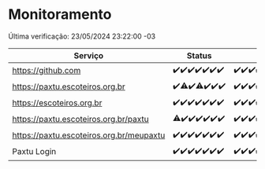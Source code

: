 # Monitoramento

Última verificação: 23/05/2024 23:22:00 -03

|Serviço|Status|Últimas 24h|
|---|---|---|
|https://github.com|<span title="2024-05-17: OK=24">✔️</span><span title="2024-05-18: OK=24">✔️</span><span title="2024-05-19: OK=24">✔️</span><span title="2024-05-20: OK=24">✔️</span><span title="2024-05-21: OK=24">✔️</span><span title="2024-05-22: OK=24">✔️</span><span title="2024-05-23: OK=3">✔️</span>|<span title="23/05/2024 00:07:00 -03 : 200">✔️</span><span title="23/05/2024 01:08:00 -03 : 200">✔️</span><span title="23/05/2024 02:09:00 -03 : 200">✔️</span><span title="23/05/2024 03:09:00 -03 : 200">✔️</span><span title="23/05/2024 04:06:00 -03 : 200">✔️</span><span title="23/05/2024 05:09:00 -03 : 200">✔️</span><span title="23/05/2024 06:08:00 -03 : 200">✔️</span><span title="23/05/2024 07:08:00 -03 : 200">✔️</span><span title="23/05/2024 08:07:00 -03 : 200">✔️</span><span title="23/05/2024 09:12:00 -03 : 200">✔️</span><span title="23/05/2024 10:07:00 -03 : 200">✔️</span><span title="23/05/2024 11:06:00 -03 : 200">✔️</span><span title="23/05/2024 12:06:00 -03 : 200">✔️</span><span title="23/05/2024 13:09:00 -03 : 200">✔️</span><span title="23/05/2024 14:05:00 -03 : 200">✔️</span><span title="23/05/2024 15:08:00 -03 : 200">✔️</span><span title="23/05/2024 16:06:00 -03 : 200">✔️</span><span title="23/05/2024 17:08:00 -03 : 200">✔️</span><span title="23/05/2024 18:06:00 -03 : 200">✔️</span><span title="23/05/2024 19:06:00 -03 : 200">✔️</span><span title="23/05/2024 20:07:00 -03 : 200">✔️</span><span title="23/05/2024 21:32:00 -03 : 200">✔️</span><span title="23/05/2024 22:49:00 -03 : 200">✔️</span><span title="23/05/2024 23:22:00 -03 : 200">✔️</span>|
|https://paxtu.escoteiros.org.br|<span title="2024-05-17: OK=24">✔️</span><span title="2024-05-18: OK=23, Falhas=1">⚠️</span><span title="2024-05-19: OK=24">✔️</span><span title="2024-05-20: OK=23, Falhas=1">⚠️</span><span title="2024-05-21: OK=24">✔️</span><span title="2024-05-22: OK=24">✔️</span><span title="2024-05-23: OK=3">✔️</span>|<span title="23/05/2024 00:07:00 -03 : 200">✔️</span><span title="23/05/2024 01:08:00 -03 : 200">✔️</span><span title="23/05/2024 02:09:00 -03 : 200">✔️</span><span title="23/05/2024 03:09:00 -03 : 200">✔️</span><span title="23/05/2024 04:06:00 -03 : 200">✔️</span><span title="23/05/2024 05:09:00 -03 : 200">✔️</span><span title="23/05/2024 06:08:00 -03 : 200">✔️</span><span title="23/05/2024 07:08:00 -03 : 200">✔️</span><span title="23/05/2024 08:07:00 -03 : 200">✔️</span><span title="23/05/2024 09:12:00 -03 : 200">✔️</span><span title="23/05/2024 10:07:00 -03 : 200">✔️</span><span title="23/05/2024 11:06:00 -03 : 200">✔️</span><span title="23/05/2024 12:06:00 -03 : 200">✔️</span><span title="23/05/2024 13:09:00 -03 : 200">✔️</span><span title="23/05/2024 14:05:00 -03 : 200">✔️</span><span title="23/05/2024 15:08:00 -03 : 200">✔️</span><span title="23/05/2024 16:06:00 -03 : 200">✔️</span><span title="23/05/2024 17:08:00 -03 : 200">✔️</span><span title="23/05/2024 18:06:00 -03 : 200">✔️</span><span title="23/05/2024 19:06:00 -03 : 200">✔️</span><span title="23/05/2024 20:07:00 -03 : 200">✔️</span><span title="23/05/2024 21:32:00 -03 : 200">✔️</span><span title="23/05/2024 22:49:00 -03 : 200">✔️</span><span title="23/05/2024 23:22:00 -03 : 200">✔️</span>|
|https://escoteiros.org.br|<span title="2024-05-17: OK=24">✔️</span><span title="2024-05-18: OK=24">✔️</span><span title="2024-05-19: OK=24">✔️</span><span title="2024-05-20: OK=24">✔️</span><span title="2024-05-21: OK=24">✔️</span><span title="2024-05-22: OK=24">✔️</span><span title="2024-05-23: OK=3">✔️</span>|<span title="23/05/2024 00:07:00 -03 : 200">✔️</span><span title="23/05/2024 01:08:00 -03 : 200">✔️</span><span title="23/05/2024 02:09:00 -03 : 200">✔️</span><span title="23/05/2024 03:09:00 -03 : 200">✔️</span><span title="23/05/2024 04:06:00 -03 : 200">✔️</span><span title="23/05/2024 05:09:00 -03 : 200">✔️</span><span title="23/05/2024 06:08:00 -03 : 200">✔️</span><span title="23/05/2024 07:08:00 -03 : 200">✔️</span><span title="23/05/2024 08:07:00 -03 : 200">✔️</span><span title="23/05/2024 09:12:00 -03 : 200">✔️</span><span title="23/05/2024 10:07:00 -03 : 200">✔️</span><span title="23/05/2024 11:06:00 -03 : 200">✔️</span><span title="23/05/2024 12:06:00 -03 : 200">✔️</span><span title="23/05/2024 13:09:00 -03 : 200">✔️</span><span title="23/05/2024 14:05:00 -03 : 200">✔️</span><span title="23/05/2024 15:08:00 -03 : 200">✔️</span><span title="23/05/2024 16:06:00 -03 : 200">✔️</span><span title="23/05/2024 17:08:00 -03 : 200">✔️</span><span title="23/05/2024 18:06:00 -03 : 200">✔️</span><span title="23/05/2024 19:06:00 -03 : 200">✔️</span><span title="23/05/2024 20:07:00 -03 : 200">✔️</span><span title="23/05/2024 21:32:00 -03 : 200">✔️</span><span title="23/05/2024 22:49:00 -03 : 200">✔️</span><span title="23/05/2024 23:22:00 -03 : 200">✔️</span>|
|https://paxtu.escoteiros.org.br/paxtu|<span title="2024-05-17: OK=23, Falhas=1">⚠️</span><span title="2024-05-18: OK=24">✔️</span><span title="2024-05-19: OK=24">✔️</span><span title="2024-05-20: OK=24">✔️</span><span title="2024-05-21: OK=24">✔️</span><span title="2024-05-22: OK=24">✔️</span><span title="2024-05-23: OK=3">✔️</span>|<span title="23/05/2024 00:07:00 -03 : 200">✔️</span><span title="23/05/2024 01:08:00 -03 : 200">✔️</span><span title="23/05/2024 02:09:00 -03 : 200">✔️</span><span title="23/05/2024 03:09:00 -03 : 200">✔️</span><span title="23/05/2024 04:06:00 -03 : 200">✔️</span><span title="23/05/2024 05:09:00 -03 : 200">✔️</span><span title="23/05/2024 06:08:00 -03 : 200">✔️</span><span title="23/05/2024 07:08:00 -03 : 200">✔️</span><span title="23/05/2024 08:07:00 -03 : 200">✔️</span><span title="23/05/2024 09:12:00 -03 : 200">✔️</span><span title="23/05/2024 10:07:00 -03 : 200">✔️</span><span title="23/05/2024 11:06:00 -03 : 200">✔️</span><span title="23/05/2024 12:06:00 -03 : 200">✔️</span><span title="23/05/2024 13:09:00 -03 : 200">✔️</span><span title="23/05/2024 14:05:00 -03 : 200">✔️</span><span title="23/05/2024 15:08:00 -03 : 200">✔️</span><span title="23/05/2024 16:06:00 -03 : 200">✔️</span><span title="23/05/2024 17:08:00 -03 : 200">✔️</span><span title="23/05/2024 18:06:00 -03 : 200">✔️</span><span title="23/05/2024 19:06:00 -03 : 200">✔️</span><span title="23/05/2024 20:07:00 -03 : 200">✔️</span><span title="23/05/2024 21:32:00 -03 : 200">✔️</span><span title="23/05/2024 22:49:00 -03 : 200">✔️</span><span title="23/05/2024 23:22:00 -03 : 200">✔️</span>|
|https://paxtu.escoteiros.org.br/meupaxtu|<span title="2024-05-17: OK=24">✔️</span><span title="2024-05-18: OK=24">✔️</span><span title="2024-05-19: OK=24">✔️</span><span title="2024-05-20: OK=24">✔️</span><span title="2024-05-21: OK=24">✔️</span><span title="2024-05-22: OK=24">✔️</span><span title="2024-05-23: OK=3">✔️</span>|<span title="23/05/2024 00:07:00 -03 : 200">✔️</span><span title="23/05/2024 01:08:00 -03 : 200">✔️</span><span title="23/05/2024 02:09:00 -03 : 200">✔️</span><span title="23/05/2024 03:09:00 -03 : 200">✔️</span><span title="23/05/2024 04:06:00 -03 : 200">✔️</span><span title="23/05/2024 05:09:00 -03 : 200">✔️</span><span title="23/05/2024 06:08:00 -03 : 200">✔️</span><span title="23/05/2024 07:08:00 -03 : 200">✔️</span><span title="23/05/2024 08:07:00 -03 : 200">✔️</span><span title="23/05/2024 09:12:00 -03 : 200">✔️</span><span title="23/05/2024 10:07:00 -03 : 200">✔️</span><span title="23/05/2024 11:06:00 -03 : 200">✔️</span><span title="23/05/2024 12:06:00 -03 : 200">✔️</span><span title="23/05/2024 13:09:00 -03 : 200">✔️</span><span title="23/05/2024 14:05:00 -03 : 200">✔️</span><span title="23/05/2024 15:08:00 -03 : 200">✔️</span><span title="23/05/2024 16:06:00 -03 : 200">✔️</span><span title="23/05/2024 17:08:00 -03 : 200">✔️</span><span title="23/05/2024 18:06:00 -03 : 200">✔️</span><span title="23/05/2024 19:06:00 -03 : 200">✔️</span><span title="23/05/2024 20:07:00 -03 : 200">✔️</span><span title="23/05/2024 21:32:00 -03 : 200">✔️</span><span title="23/05/2024 22:49:00 -03 : 200">✔️</span><span title="23/05/2024 23:22:00 -03 : 200">✔️</span>|
|Paxtu Login|<span title="2024-05-17: OK=24">✔️</span><span title="2024-05-18: OK=24">✔️</span><span title="2024-05-19: OK=24">✔️</span><span title="2024-05-20: OK=24">✔️</span><span title="2024-05-21: OK=24">✔️</span><span title="2024-05-22: OK=24">✔️</span><span title="2024-05-23: OK=3">✔️</span>|<span title="23/05/2024 00:07:00 -03 : 200">✔️</span><span title="23/05/2024 01:08:00 -03 : 200">✔️</span><span title="23/05/2024 02:09:00 -03 : 200">✔️</span><span title="23/05/2024 03:09:00 -03 : 200">✔️</span><span title="23/05/2024 04:06:00 -03 : 200">✔️</span><span title="23/05/2024 05:09:00 -03 : 200">✔️</span><span title="23/05/2024 06:08:00 -03 : 200">✔️</span><span title="23/05/2024 07:08:00 -03 : 200">✔️</span><span title="23/05/2024 08:07:00 -03 : 200">✔️</span><span title="23/05/2024 09:12:00 -03 : 200">✔️</span><span title="23/05/2024 10:07:00 -03 : 200">✔️</span><span title="23/05/2024 11:06:00 -03 : 200">✔️</span><span title="23/05/2024 12:06:00 -03 : 200">✔️</span><span title="23/05/2024 13:09:00 -03 : 200">✔️</span><span title="23/05/2024 14:05:00 -03 : 200">✔️</span><span title="23/05/2024 15:08:00 -03 : 200">✔️</span><span title="23/05/2024 16:06:00 -03 : 200">✔️</span><span title="23/05/2024 17:08:00 -03 : 200">✔️</span><span title="23/05/2024 18:06:00 -03 : 200">✔️</span><span title="23/05/2024 19:06:00 -03 : 200">✔️</span><span title="23/05/2024 20:07:00 -03 : 200">✔️</span><span title="23/05/2024 21:32:00 -03 : 200">✔️</span><span title="23/05/2024 22:49:00 -03 : 200">✔️</span><span title="23/05/2024 23:22:00 -03 : 200">✔️</span>|

